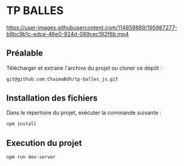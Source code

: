 # TP BALLES


https://user-images.githubusercontent.com/114859889/195987277-b9bc9b1c-edce-46e0-924d-089cec192f6b.mp4


## Préalable 

Télécharger et extraire l'archive du projet ou cloner ce dépôt :  

```bash
git@github.com:ChaimaBdh/tp-balles_js.git
```

## Installation des fichiers

Dans le répertoire du projet, exécuter la commande suivante :

```bash
npm install
```
  
  
## Execution du projet 

```bash
npm run dev-server
```
